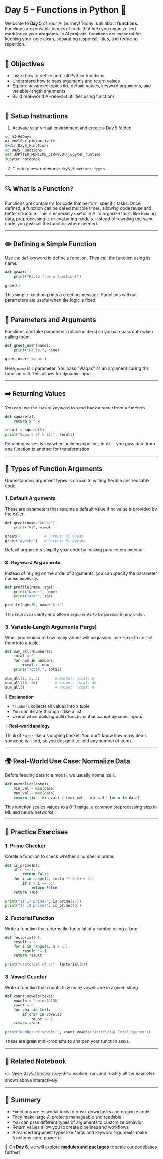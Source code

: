 # Day 5 – Functions in Python 🚀

Welcome to **Day 5** of your AI journey! Today is all about **functions**. Functions are reusable blocks of code that help you organize and modularize your programs. In AI projects, functions are essential for keeping your logic clean, separating responsibilities, and reducing repetition.

---

## 🌟 Objectives

- Learn how to define and call Python functions
- Understand how to pass arguments and return values
- Explore advanced topics like default values, keyword arguments, and variable-length arguments
- Build real-world AI-relevant utilities using functions

---

## 📁 Setup Instructions

1. Activate your virtual environment and create a Day 5 folder:
```bash
cd AI-90Days
ai_env\Scripts\activate
mkdir Day5_Functions
cd Day5_Functions
set JUPYTER_RUNTIME_DIR=%CD%\jupyter_runtime
jupyter notebook
```

2. Create a new notebook: `day5_functions.ipynb`

---

## 🔍 What is a Function?

Functions are containers for code that perform specific tasks. Once defined, a function can be called multiple times, allowing code reuse and better structure. This is especially useful in AI to organize tasks like loading data, preprocessing it, or evaluating models. Instead of rewriting the same code, you just call the function where needed.

---

## ✏️ Defining a Simple Function

Use the `def` keyword to define a function. Then call the function using its name.

```python
def greet():
    print("Hello from a function!")

greet()
```

This simple function prints a greeting message. Functions without parameters are useful when the logic is fixed.

---

## 🧰 Parameters and Arguments

Functions can take parameters (placeholders) so you can pass data when calling them.

```python
def greet_user(name):
    print("Hello,", name)

greet_user("Waqas")
```

Here, `name` is a parameter. You pass "Waqas" as an argument during the function call. This allows for dynamic input.

---

## ➡️ Returning Values

You can use the `return` keyword to send back a result from a function.

```python
def square(x):
    return x * x

result = square(5)
print("Square of 5 is:", result)
```

Returning values is key when building pipelines in AI — you pass data from one function to another for transformation.

---

## 🧩 Types of Function Arguments

Understanding argument types is crucial to writing flexible and reusable code.

### 1. Default Arguments

These are parameters that assume a default value if no value is provided by the caller.

```python
def greet(name="Guest"):
    print("Hi", name)

greet()           # Output: Hi Guest
greet("Ayesha")   # Output: Hi Ayesha
```

Default arguments simplify your code by making parameters optional.

### 2. Keyword Arguments

Instead of relying on the order of arguments, you can specify the parameter names explicitly.

```python
def profile(name, age):
    print("Name:", name)
    print("Age:", age)

profile(age=30, name="Ali")
```

This improves clarity and allows arguments to be passed in any order.

### 3. Variable-Length Arguments (*args)

When you're unsure how many values will be passed, use `*args` to collect them into a tuple.

```python
def sum_all(*numbers):
    total = 0
    for num in numbers:
        total += num
    print("Total:", total)

sum_all(1, 2, 3)       # Output: Total: 6
sum_all(10, 20)        # Output: Total: 30
sum_all()              # Output: Total: 0
```

🔎 **Explanation**:

- `*numbers` collects all values into a tuple
- You can iterate through it like a list
- Useful when building utility functions that accept dynamic inputs

💡 **Real-world analogy**:

Think of `*args` like a shopping basket. You don’t know how many items someone will add, so you design it to hold any number of items.

---

## 🌍 Real-World Use Case: Normalize Data

Before feeding data to a model, we usually normalize it.
```python
def normalize(data):
    min_val = min(data)
    max_val = max(data)
    return [(x - min_val) / (max_val - min_val) for x in data]
```

This function scales values to a 0–1 range, a common preprocessing step in ML and neural networks.

---

## 🔹 Practice Exercises

### 1. Prime Checker

Create a function to check whether a number is prime.
```python
def is_prime(n):
    if n <= 1:
        return False
    for i in range(2, int(n ** 0.5) + 1):
        if n % i == 0:
            return False
    return True

print("Is 17 prime?", is_prime(17))
print("Is 10 prime?", is_prime(10))
```

### 2. Factorial Function

Write a function that returns the factorial of a number using a loop.

```python
def factorial(n):
    result = 1
    for i in range(1, n + 1):
        result *= i
    return result

print("Factorial of 5:", factorial(5))
```

### 3. Vowel Counter

Write a function that counts how many vowels are in a given string.

```python
def count_vowels(text):
    vowels = "aeiouAEIOU"
    count = 0
    for char in text:
        if char in vowels:
            count += 1
    return count

print("Number of vowels:", count_vowels("Artificial Intelligence"))
```

These are great mini-problems to sharpen your function skills.

---

## 📘 Related Notebook

👉 [Open day5_functions.ipynb](../Day5_Functions/day5_functions.ipynb) to explore, run, and modify all the examples shown above interactively.

---

## 🧠 Summary

- Functions are essential tools to break down tasks and organize code
- They make large AI projects manageable and readable
- You can pass different types of arguments to customize behavior
- Return values allow you to create pipelines and workflows
- Advanced argument types like *args and keyword arguments make functions more powerful

📅 On **Day 6**, we will explore **modules and packages** to scale our codebases further!
